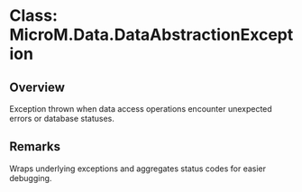 # Class: MicroM.Data.DataAbstractionException

## Overview
Exception thrown when data access operations encounter unexpected errors or database statuses.

## Remarks
Wraps underlying exceptions and aggregates status codes for easier debugging.
